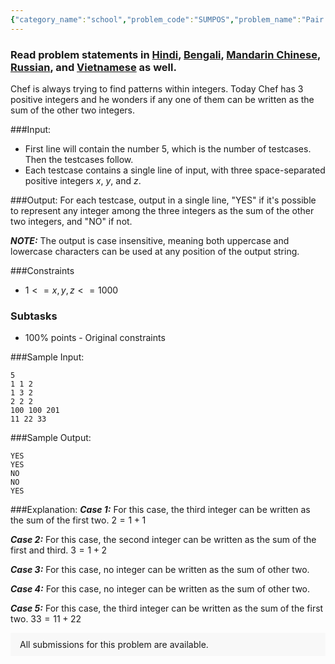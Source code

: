 ```yaml
---
{"category_name":"school","problem_code":"SUMPOS","problem_name":"Pair Me","problemComponents":{"constraints":"","constraintsState":false,"subtasks":"","subtasksState":false,"inputFormat":"","inputFormatState":false,"outputFormat":"","outputFormatState":false,"sampleTestCases":{"0":{"id":1,"input":"5\r\n1 1 2\r\n1 3 2\r\n2 2 2\r\n100 100 201\r\n11 22 33","output":"YES\r\nYES\r\nNO\r\nNO\r\nYES","explanation":"***Case 1:*** For this case, the third integer can be written as the sum of the first two. $2 = 1 + 1$\r\n\r\n***Case 2:*** For this case, the second integer can be written as the sum of the first and third. $3 = 1 + 2$\r\n\r\n***Case 3:*** For this case, no integer can be written as the sum of other two.\r\n\r\n***Case 4:*** For this case, no integer can be written as the sum of other two.\r\n\r\n***Case 5:*** For this case, the third integer can be written as the sum of the first two. $33 = 11 + 22$","isDeleted":false}}},"video_editorial_url":"https://youtu.be/hcAkH_U8468","languages_supported":{"0":"CPP14","1":"C","2":"JAVA","3":"PYTH 3.6","4":"CPP17","5":"PYTH","6":"PYP3","7":"CS2","8":"ADA","9":"PYPY","10":"TEXT","11":"PAS fpc","12":"NODEJS","13":"RUBY","14":"PHP","15":"GO","16":"HASK","17":"TCL","18":"PERL","19":"SCALA","20":"LUA","21":"kotlin","22":"BASH","23":"JS","24":"LISP sbcl","25":"rust","26":"PAS gpc","27":"BF","28":"CLOJ","29":"R","30":"D","31":"CAML","32":"FORT","33":"ASM","34":"swift","35":"FS","36":"WSPC","37":"LISP clisp","38":"SQL","39":"SCM guile","40":"PERL6","41":"ERL","42":"CLPS","43":"ICK","44":"NICE","45":"PRLG","46":"ICON","47":"COB","48":"SCM chicken","49":"PIKE","50":"SCM qobi","51":"ST","52":"SQLQ","53":"NEM"},"max_timelimit":1,"source_sizelimit":50000,"problem_author":"daanish_adm","problem_tester":"","date_added":"29-01-2021","tags":{"0":"cakewalk","1":"daanish_adm","2":"ltime92","3":"math"},"problem_difficulty_level":"Cakewalk","best_tag":"","editorial_url":"https://discuss.codechef.com/problems/SUMPOS","time":{"view_start_date":1104528600,"submit_start_date":1104528600,"visible_start_date":1104528600,"end_date":1735669800},"is_direct_submittable":false,"problemDiscussURL":"https://discuss.codechef.com/search?q=SUMPOS","is_proctored":false,"visitedContests":{},"layout":"problem"}
---
```

### Read problem statements in [Hindi](https://www.codechef.com/download/translated/LTIME92/hindi/SUMPOS.pdf), [Bengali](https://www.codechef.com/download/translated/LTIME92/bengali/SUMPOS.pdf), [Mandarin Chinese](https://www.codechef.com/download/translated/LTIME92/mandarin/SUMPOS.pdf), [Russian](https://www.codechef.com/download/translated/LTIME92/russian/SUMPOS.pdf), and [Vietnamese](https://www.codechef.com/download/translated/LTIME92/vietnamese/SUMPOS.pdf) as well.

Chef is always trying to find patterns within integers. Today Chef has $3$ positive integers and he wonders if any one of them can be written as the sum of the other two integers.

###Input:

- First line will contain the number $5$, which is the number of testcases. Then the testcases follow. 
- Each testcase contains a single line of input, with three space-separated positive integers $x$, $y$, and $z$. 

###Output:
For each testcase, output in a single line, "YES" if it's possible to represent any integer among the three integers as the sum of the other two integers, and "NO" if not. 

***NOTE:*** The output is case insensitive, meaning both uppercase and lowercase characters can be used at any position of the output string.

###Constraints 
- $1 <= x, y, z <= 1000$

### Subtasks
- 100% points - Original constraints

###Sample Input:
```
5
1 1 2
1 3 2
2 2 2
100 100 201
11 22 33
```

###Sample Output:
```
YES
YES
NO
NO
YES
```

###Explanation:
***Case 1:*** For this case, the third integer can be written as the sum of the first two. $2 = 1 + 1$

***Case 2:*** For this case, the second integer can be written as the sum of the first and third. $3 = 1 + 2$

***Case 3:*** For this case, no integer can be written as the sum of other two.

***Case 4:*** For this case, no integer can be written as the sum of other two.

***Case 5:*** For this case, the third integer can be written as the sum of the first two. $33 = 11 + 22$
<aside style='background: #f8f8f8;padding: 10px 15px;'><div>All submissions for this problem are available.</div></aside>